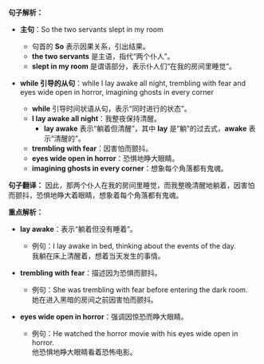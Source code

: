 **句子解析：**

- **主句**：So the two servants slept in my room  
  - 句首的 **So** 表示因果关系，引出结果。
  - **the two servants** 是主语，指代“两个仆人”。
  - **slept in my room** 是谓语部分，表示仆人们“在我的房间里睡觉”。

- **while 引导的从句**：while I lay awake all night, trembling with fear and eyes wide open in horror, imagining ghosts in every corner  
  - **while** 引导时间状语从句，表示“同时进行的状态”。 
  - **I lay awake all night**：我整夜保持清醒。
    - **lay awake** 表示“躺着但清醒”，其中 **lay** 是“躺”的过去式，**awake** 表示“清醒的”。
  - **trembling with fear**：因害怕而颤抖。
  - **eyes wide open in horror**：恐惧地睁大眼睛。
  - **imagining ghosts in every corner**：想象每个角落都有鬼魂。

**句子翻译：**
因此，那两个仆人在我的房间里睡觉，而我整晚清醒地躺着，因害怕而颤抖，恐惧地睁大着眼睛，想象着每个角落都有鬼魂。

**重点解析：**

- **lay awake**：表示“躺着但没有睡着”。  
  - 例句：I lay awake in bed, thinking about the events of the day.  
    我躺在床上清醒着，想着当天发生的事情。

- **trembling with fear**：描述因为恐惧而颤抖。  
  - 例句：She was trembling with fear before entering the dark room.  
    她在进入黑暗的房间之前因害怕而颤抖。

- **eyes wide open in horror**：强调因惊恐而睁大眼睛。  
  - 例句：He watched the horror movie with his eyes wide open in horror.  
    他恐惧地睁大眼睛看着恐怖电影。